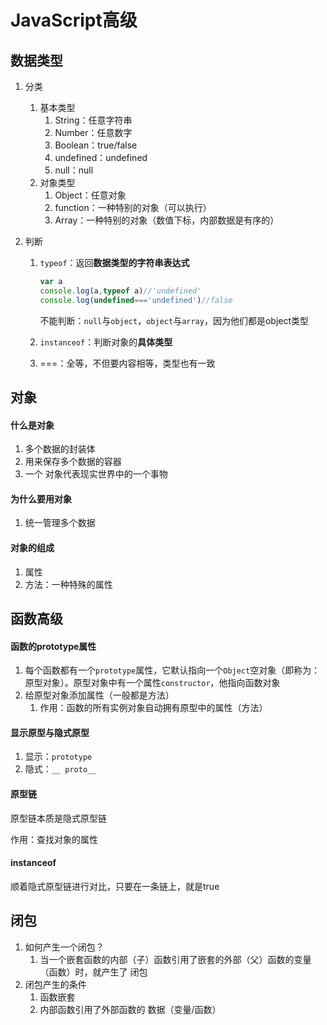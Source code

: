 # JavaScript高级

## 数据类型

1. 分类

   1. 基本类型
      1. String：任意字符串
      2. Number：任意数字
      3. Boolean：true/false
      4. undefined：undefined
      5. null：null
   2. 对象类型
      1. Object：任意对象
      2. function：一种特别的对象（可以执行）
      3. Array：一种特别的对象（数值下标，内部数据是有序的）

2. 判断

   1. `typeof`：返回**数据类型的字符串表达式**

      ```js
      var a
      console.log(a,typeof a)//'undefined'
      console.log(undefined==='undefined')//false
      ```

      不能判断：`null`与`object`，`object`与`array`，因为他们都是object类型

   2. `instanceof`：判断对象的**具体类型**

   3. ===：全等，不但要内容相等，类型也有一致

## 对象

#### 什么是对象

1. 多个数据的封装体
2. 用来保存多个数据的容器
3. 一个 对象代表现实世界中的一个事物

#### 为什么要用对象

1. 统一管理多个数据

####  对象的组成

1. 属性
2. 方法：一种特殊的属性



## 函数高级

#### 函数的prototype属性

1. 每个函数都有一个`prototype`属性，它默认指向一个`Object`空对象（即称为：原型对象）。原型对象中有一个属性`constructor`，他指向函数对象
2. 给原型对象添加属性（一般都是方法）
   1. 作用：函数的所有实例对象自动拥有原型中的属性（方法）

#### 显示原型与隐式原型

1. 显示：`prototype`
2. 隐式：`__ proto__ `

#### 原型链

原型链本质是隐式原型链

作用：查找对象的属性

#### instanceof

顺着隐式原型链进行对比，只要在一条链上，就是true

## 闭包

1. 如何产生一个闭包？
   1. 当一个嵌套函数的内部（子）函数引用了嵌套的外部（父）函数的变量（函数）时，就产生了 闭包
2. 闭包产生的条件
   1. 函数嵌套
   2. 内部函数引用了外部函数的 数据（变量/函数）